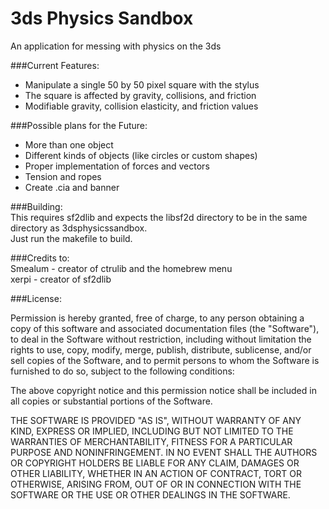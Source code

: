 # 3ds Physics Sandbox
An application for messing with physics on the 3ds

###Current Features:  
- Manipulate a single 50 by 50 pixel square with the stylus  
- The square is affected by gravity, collisions, and friction  
- Modifiable gravity, collision elasticity, and friction values  

###Possible plans for the Future:  
- More than one object  
- Different kinds of objects (like circles or custom shapes)  
- Proper implementation of forces and vectors  
- Tension and ropes  
- Create .cia and banner  

###Building:  
This requires sf2dlib and expects the libsf2d directory to be in the same directory as 3dsphysicssandbox.  
Just run the makefile to build.

###Credits to:  
Smealum - creator of ctrulib and the homebrew menu  
xerpi - creator of sf2dlib

###License:

Permission is hereby granted, free of charge, to any person obtaining a copy of this software and associated documentation files (the "Software"), to deal in the Software without restriction, including without limitation the rights to use, copy, modify, merge, publish, distribute, sublicense, and/or sell copies of the Software, and to permit persons to whom the Software is furnished to do so, subject to the following conditions:

The above copyright notice and this permission notice shall be included in all copies or substantial portions of the Software.

THE SOFTWARE IS PROVIDED "AS IS", WITHOUT WARRANTY OF ANY KIND, EXPRESS OR IMPLIED, INCLUDING BUT NOT LIMITED TO THE WARRANTIES OF MERCHANTABILITY, FITNESS FOR A PARTICULAR PURPOSE AND NONINFRINGEMENT. IN NO EVENT SHALL THE AUTHORS OR COPYRIGHT HOLDERS BE LIABLE FOR ANY CLAIM, DAMAGES OR OTHER LIABILITY, WHETHER IN AN ACTION OF CONTRACT, TORT OR OTHERWISE, ARISING FROM, OUT OF OR IN CONNECTION WITH THE SOFTWARE OR THE USE OR OTHER DEALINGS IN THE SOFTWARE.
